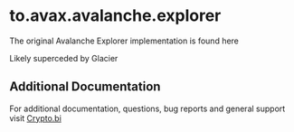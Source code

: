 # to.avax.avalanche.explorer

The original Avalanche Explorer implementation is found here

Likely superceded by Glacier

## Additional Documentation

For additional documentation, questions, bug reports and general support visit [Crypto.bi](https://crypto.bi/forum/)
